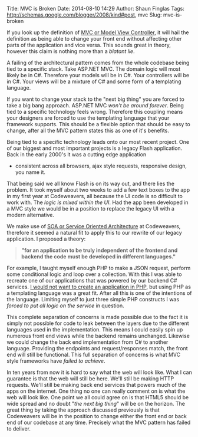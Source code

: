 Title: MVC is Broken
Date: 2014-08-10 14:29
Author: Shaun Finglas
Tags: http://schemas.google.com/blogger/2008/kind#post, mvc
Slug: mvc-is-broken

If you look up the definition of [MVC or Model View
Controller](http://en.wikipedia.org/wiki/Model_view_controller), it will
hail the definition as being able to change your front end without
affecting other parts of the application and vice versa. This sounds
great in theory, however this claim is nothing more than a *blatant
lie*.

A failing of the architectural pattern comes from the whole codebase
being tied to a specific stack. Take ASP.NET MVC. The domain logic will
most likely be in C\#. Therefore your models will be in C\#. Your
controllers will be in C\#. Your views will be a mixture of C\# and some
form of a templating language.

If you want to change your stack to the "next big thing" you are forced
to take a big bang approach. ASP.NET MVC *won't be around forever*.
Being tied to a specific technology feels wrong. Therefore this coupling
means your designers are forced to use the templating language that your
framework supports. This should be a flexible option that should be easy
to change, after all the MVC pattern states this as one of it's
benefits.

Being tied to a specific technology leads onto our most recent project.
One of our biggest and most important projects is a legacy Flash
application. Back in the early 2000's it was a cutting edge application
- consistent across all browsers, ajax style requests, responsive
design, you name it.

That being said we all know Flash is on its way out, and there lies the
problem. It took myself about two weeks to add a few text boxes to the
app in my first year at Codeweavers, all because the UI code is so
difficult to work with. The *logic is mixed within the UI*. Had the app
been developed in a MVC style we would be in a position to replace the
legacy UI with a modern alternative.

We make use of [SOA or Service Oriented
Architecture](http://en.wikipedia.org/wiki/Service-oriented_architecture)
at Codeweavers, therefore it seemed a natural fit to apply this to our
rewrite of our legacy application. I proposed a theory:

> **"for an application to be truly independent of the frontend and
> backend the code must be developed in different languages."**

For example, I taught myself enough PHP to make a JSON request, perform
some conditional logic and loop over a collection. With this I was able
to recreate one of our applications that was powered by our backend C\#
services. [I would not want to create an application in
PHP](http://www.codinghorror.com/blog/2012/06/the-php-singularity.html),
but using PHP as a templating language was a great fit. After all this
is one of the intentions of the language. Limiting myself to just three
simple PHP constructs I was *forced to put all logic on the service* in
question.

This complete separation of concerns is made possible due to the fact it
is simply not possible for code to leak between the layers due to the
different languages used in the implementation. This means I could
easily spin up numerous front end views while the backend remains
unchanged. Likewise we could change the back end implementation from C\#
to another language. Providing the endpoints and request/responses
match, the front end will still be functional. This full separation of
concerns is what MVC style frameworks have *failed to achieve*.

In ten years from now it is hard to say what the web will look like.
What I can guarantee is that the web will still be here. We'll still be
making HTTP requests. We'll still be making back end services that
powers much of the apps on the internet. One thing no one can really
comment on is what the web will look like. One point we all could agree
on is that HTML5 should be wide spread and no doubt "*the next big
thing*" will be on the horizon. The great thing by taking the approach
discussed previously is that Codeweavers will be in the position to
change either the front end or back end of our codebase at any time.
Precisely what the MVC pattern has failed to deliver.

</p>

